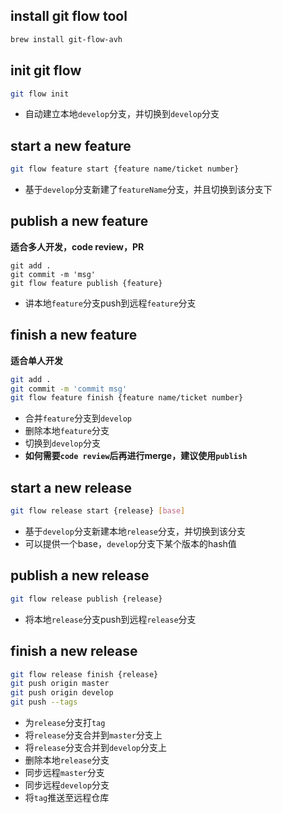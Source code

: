 ## install git flow tool

```bash
brew install git-flow-avh
```

## init git flow

```bash
git flow init
```

- 自动建立本地`develop`分支，并切换到`develop`分支

## start a new feature

```bash
git flow feature start {feature name/ticket number}
```

- 基于`develop`分支新建了`featureName`分支，并且切换到该分支下

## publish a new feature
**适合多人开发，code review，PR**

```
git add .
git commit -m 'msg'
git flow feature publish {feature}
```

- 讲本地`feature`分支push到远程`feature`分支

## finish a new feature
**适合单人开发**

```bash
git add .
git commit -m 'commit msg'
git flow feature finish {feature name/ticket number}
```

- 合并`feature`分支到`develop`
- 删除本地`feature`分支
- 切换到`develop`分支
- **如何需要`code review`后再进行merge，建议使用`publish`**

## start a new release

```bash
git flow release start {release} [base]
```

- 基于`develop`分支新建本地`release`分支，并切换到该分支
- 可以提供一个base，`develop`分支下某个版本的hash值

## publish a new release

```bash
git flow release publish {release}
```

- 将本地`release`分支push到远程`release`分支

## finish a new release

```bash
git flow release finish {release}
git push origin master
git push origin develop
git push --tags
```

- 为`release`分支打`tag`
- 将`release`分支合并到`master`分支上
- 将`release`分支合并到`develop`分支上
- 删除本地`release`分支
- 同步远程`master`分支
- 同步远程`develop`分支
- 将`tag`推送至远程仓库
